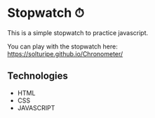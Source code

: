# Stopwatch ⏱

This is a simple stopwatch to practice javascript.

You can play with the stopwatch here: https://solturipe.github.io/Chronometer/

## Technologies

* HTML
* CSS
* JAVASCRIPT

